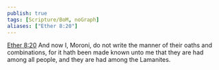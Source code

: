 ```yaml
---
publish: true
tags: [Scripture/BoM, noGraph]
aliases: ["Ether 8:20"]
---
```

[Ether 8:20](https://churchofjesuschrist.org/study/scriptures/bofm/ether/8?lang=eng&id=p20#p20) And now I, Moroni, do not write the manner of their oaths and combinations, for it hath been made known unto me that they are had among all people, and they are had among the Lamanites.
